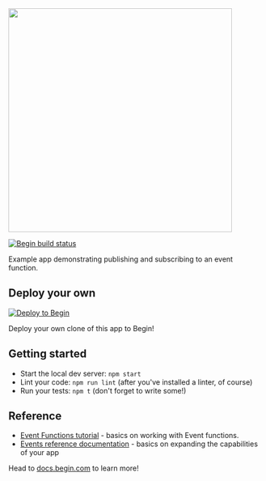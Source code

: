 <img src="https://static.begin.app/node-events/readme-banner.png" width="442">

[![Begin build status](https://buildstatus.begin.app/bear-b7w/status.svg)](https://begin.com)

Example app demonstrating publishing and subscribing to an event function.

## Deploy your own

[![Deploy to Begin](https://static.begin.com/deploy-to-begin.svg)](https://begin.com/apps/create?template=https://github.com/begin-examples/node-events)

Deploy your own clone of this app to Begin!

## Getting started

- Start the local dev server: `npm start`
- Lint your code: `npm run lint` (after you've installed a linter, of course)
- Run your tests: `npm t` (don't forget to write some!)

## Reference

- [Event Functions tutorial](https://docs.begin.com/en/guides/events/) - basics on working with Event functions.
- [Events reference documentation](https://docs.begin.com/en/event-functions/provisioning) - basics on expanding the capabilities of your app

Head to [docs.begin.com](https://docs.begin.com/) to learn more!
